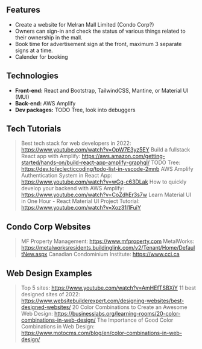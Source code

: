## Features

- Create a website for Melran Mall Limited (Condo Corp?) 
- Owners can sign-in and check the status of various things related to their ownership in the mall.
- Book time for advertisement sign at the front, maximum 3 separate signs at a time.   
- Calender for booking

## Technologies

- **Front-end:** React and Bootstrap, TailwindCSS, Mantine, or Material UI (MUI)
- **Back-end:** AWS Amplify 
- **Dev packages:**  TODO Tree, look into debuggers

## Tech Tutorials

> Best tech stack for web developers in 2022: https://www.youtube.com/watch?v=OpW7E3yz5EY
> Build a fullstack React app with Amplify: https://aws.amazon.com/getting-started/hands-on/build-react-app-amplify-graphql/
> TODO Tree: https://dev.to/eclecticcoding/todo-list-in-vscode-2mnb
> AWS Amplify Authentication System in React App: https://www.youtube.com/watch?v=wGg-c63DLak 
> How to quickly develop your backend with AWS Amplify: https://www.youtube.com/watch?v=CoZdhEr3s7w
> Learn Material UI in One Hour - React Material UI Project Tutorial: https://www.youtube.com/watch?v=Xoz31I1FuiY

## Condo Corp Websites

> MF Property Management: https://www.mfproperty.com
> MetalWorks: https://metalworksresidents.buildinglink.com/v2/Tenant/Home/DefaultNew.aspx
> Canadian Condominium Institute: https://www.cci.ca

## Web Design Examples

> Top 5 sites: https://www.youtube.com/watch?v=AmHEfTSBXiY
> 11 best designed sites of 2022: https://www.websitebuilderexpert.com/designing-websites/best-designed-websites/
> 20 Color Combinations to Create an Awesome Web Design: https://businesslabs.org/learning-rooms/20-color-combinations-in-web-design/ 
> The Importance of Good Color Combinations in Web Design: https://www.motocms.com/blog/en/color-combinations-in-web-design/ 
